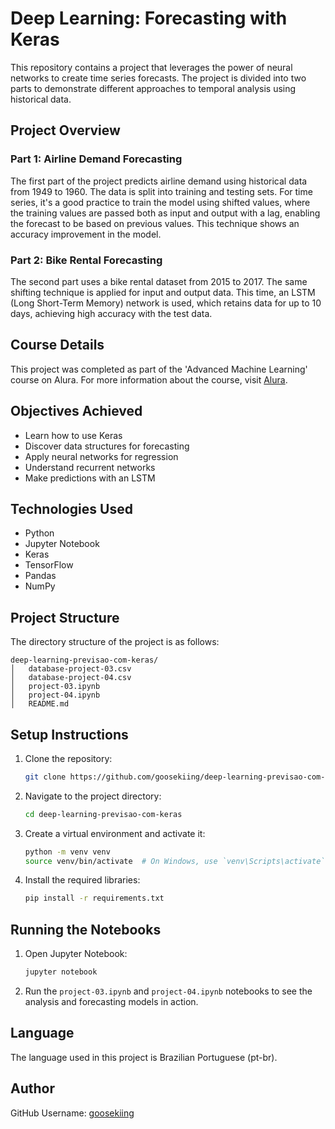 # Deep Learning: Forecasting with Keras

This repository contains a project that leverages the power of neural networks to create time series forecasts. The project is divided into two parts to demonstrate different approaches to temporal analysis using historical data.

## Project Overview
### Part 1: Airline Demand Forecasting
The first part of the project predicts airline demand using historical data from 1949 to 1960. The data is split into training and testing sets. For time series, it's a good practice to train the model using shifted values, where the training values are passed both as input and output with a lag, enabling the forecast to be based on previous values. This technique shows an accuracy improvement in the model.

### Part 2: Bike Rental Forecasting
The second part uses a bike rental dataset from 2015 to 2017. The same shifting technique is applied for input and output data. This time, an LSTM (Long Short-Term Memory) network is used, which retains data for up to 10 days, achieving high accuracy with the test data.

## Course Details
This project was completed as part of the 'Advanced Machine Learning' course on Alura. For more information about the course, visit [Alura](https://cursos.alura.com.br/formacao-machine-learning-avancada).

## Objectives Achieved
- Learn how to use Keras
- Discover data structures for forecasting
- Apply neural networks for regression
- Understand recurrent networks
- Make predictions with an LSTM

## Technologies Used
- Python
- Jupyter Notebook
- Keras
- TensorFlow
- Pandas
- NumPy

## Project Structure
The directory structure of the project is as follows:
```
deep-learning-previsao-com-keras/
│   database-project-03.csv
│   database-project-04.csv
│   project-03.ipynb
│   project-04.ipynb
│   README.md
```

## Setup Instructions
1. Clone the repository:
   ```sh
   git clone https://github.com/goosekiing/deep-learning-previsao-com-keras.git
   ```
2. Navigate to the project directory:
   ```sh
   cd deep-learning-previsao-com-keras
   ```
3. Create a virtual environment and activate it:
   ```sh
   python -m venv venv
   source venv/bin/activate  # On Windows, use `venv\Scripts\activate`
   ```
4. Install the required libraries:
   ```sh
   pip install -r requirements.txt
   ```

## Running the Notebooks
1. Open Jupyter Notebook:
   ```sh
   jupyter notebook
   ```
2. Run the `project-03.ipynb` and `project-04.ipynb` notebooks to see the analysis and forecasting models in action.

## Language
The language used in this project is Brazilian Portuguese (pt-br).

## Author
GitHub Username: [goosekiing](https://github.com/goosekiing)
